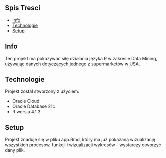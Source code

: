 ## Spis Tresci
* [Info](#Info)
* [Technologie](#Technologie)
* [Setup](#setup)

## Info
Ten projekt ma pokazywać siłę działania języka R w zakresie Data Mining, używając danych dotyczących jednego z supermarketów w USA.
	
## Technologie
Projekt został stworzony z użyciem:
* Oracle Cloud
* Oracle Database 21c 
* R wersja 4.1.3
	
## Setup
Projekt znaduje się w pliku app.Rmd, który ma już pokazaną wizualizację wszystkich procesów, funkcji i wizualizacji wykresów - wystarczy otworzyć dany plik.
